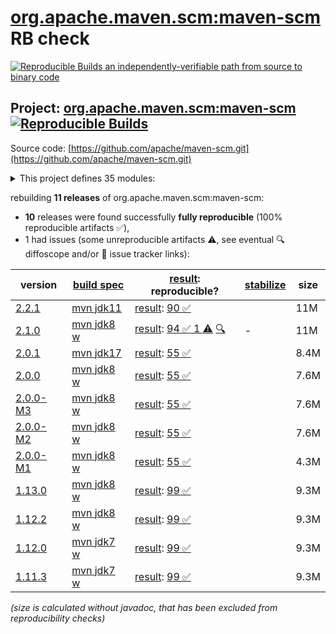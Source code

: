 [org.apache.maven.scm:maven-scm](https://central.sonatype.com/artifact/org.apache.maven.scm/maven-scm/versions) RB check
=======

[![Reproducible Builds](https://reproducible-builds.org/images/logos/rb.svg) an independently-verifiable path from source to binary code](https://reproducible-builds.org/)

## Project: [org.apache.maven.scm:maven-scm](https://central.sonatype.com/artifact/org.apache.maven.scm/maven-scm/versions) [![Reproducible Builds](https://img.shields.io/endpoint?url=https://raw.githubusercontent.com/jvm-repo-rebuild/reproducible-central/master/content/org/apache/maven/scm/badge.json)](https://github.com/jvm-repo-rebuild/reproducible-central/blob/master/content/org/apache/maven/scm/README.md)

Source code: [https://github.com/apache/maven-scm.git](https://github.com/apache/maven-scm.git)

<details><summary>This project defines 35 modules:</summary>

* [org.apache.maven.plugins:maven-scm-plugin](https://central.sonatype.com/artifact/org.apache.maven.plugins/maven-scm-plugin/overview)
* [org.apache.maven.scm:maven-scm](https://central.sonatype.com/artifact/org.apache.maven.scm/maven-scm/overview)
* [org.apache.maven.scm:maven-scm-api](https://central.sonatype.com/artifact/org.apache.maven.scm/maven-scm-api/overview)
* [org.apache.maven.scm:maven-scm-client](https://central.sonatype.com/artifact/org.apache.maven.scm/maven-scm-client/overview)
* [org.apache.maven.scm:maven-scm-manager-plexus](https://central.sonatype.com/artifact/org.apache.maven.scm/maven-scm-manager-plexus/overview)
* [org.apache.maven.scm:maven-scm-managers](https://central.sonatype.com/artifact/org.apache.maven.scm/maven-scm-managers/overview)
* [org.apache.maven.scm:maven-scm-provider-accurev](https://central.sonatype.com/artifact/org.apache.maven.scm/maven-scm-provider-accurev/overview)
* [org.apache.maven.scm:maven-scm-provider-bazaar](https://central.sonatype.com/artifact/org.apache.maven.scm/maven-scm-provider-bazaar/overview)
* [org.apache.maven.scm:maven-scm-provider-clearcase](https://central.sonatype.com/artifact/org.apache.maven.scm/maven-scm-provider-clearcase/overview)
* [org.apache.maven.scm:maven-scm-provider-cvs-commons](https://central.sonatype.com/artifact/org.apache.maven.scm/maven-scm-provider-cvs-commons/overview)
* [org.apache.maven.scm:maven-scm-provider-cvsexe](https://central.sonatype.com/artifact/org.apache.maven.scm/maven-scm-provider-cvsexe/overview)
* [org.apache.maven.scm:maven-scm-provider-cvsjava](https://central.sonatype.com/artifact/org.apache.maven.scm/maven-scm-provider-cvsjava/overview)
* [org.apache.maven.scm:maven-scm-provider-cvstest](https://central.sonatype.com/artifact/org.apache.maven.scm/maven-scm-provider-cvstest/overview)
* [org.apache.maven.scm:maven-scm-provider-git-commons](https://central.sonatype.com/artifact/org.apache.maven.scm/maven-scm-provider-git-commons/overview)
* [org.apache.maven.scm:maven-scm-provider-gitexe](https://central.sonatype.com/artifact/org.apache.maven.scm/maven-scm-provider-gitexe/overview)
* [org.apache.maven.scm:maven-scm-provider-gittest](https://central.sonatype.com/artifact/org.apache.maven.scm/maven-scm-provider-gittest/overview)
* [org.apache.maven.scm:maven-scm-provider-hg](https://central.sonatype.com/artifact/org.apache.maven.scm/maven-scm-provider-hg/overview)
* [org.apache.maven.scm:maven-scm-provider-integrity](https://central.sonatype.com/artifact/org.apache.maven.scm/maven-scm-provider-integrity/overview)
* [org.apache.maven.scm:maven-scm-provider-jazz](https://central.sonatype.com/artifact/org.apache.maven.scm/maven-scm-provider-jazz/overview)
* [org.apache.maven.scm:maven-scm-provider-jgit](https://central.sonatype.com/artifact/org.apache.maven.scm/maven-scm-provider-jgit/overview)
* [org.apache.maven.scm:maven-scm-provider-local](https://central.sonatype.com/artifact/org.apache.maven.scm/maven-scm-provider-local/overview)
* [org.apache.maven.scm:maven-scm-provider-perforce](https://central.sonatype.com/artifact/org.apache.maven.scm/maven-scm-provider-perforce/overview)
* [org.apache.maven.scm:maven-scm-provider-starteam](https://central.sonatype.com/artifact/org.apache.maven.scm/maven-scm-provider-starteam/overview)
* [org.apache.maven.scm:maven-scm-provider-svn-commons](https://central.sonatype.com/artifact/org.apache.maven.scm/maven-scm-provider-svn-commons/overview)
* [org.apache.maven.scm:maven-scm-provider-svnexe](https://central.sonatype.com/artifact/org.apache.maven.scm/maven-scm-provider-svnexe/overview)
* [org.apache.maven.scm:maven-scm-provider-svntest](https://central.sonatype.com/artifact/org.apache.maven.scm/maven-scm-provider-svntest/overview)
* [org.apache.maven.scm:maven-scm-provider-synergy](https://central.sonatype.com/artifact/org.apache.maven.scm/maven-scm-provider-synergy/overview)
* [org.apache.maven.scm:maven-scm-provider-tfs](https://central.sonatype.com/artifact/org.apache.maven.scm/maven-scm-provider-tfs/overview)
* [org.apache.maven.scm:maven-scm-provider-vss](https://central.sonatype.com/artifact/org.apache.maven.scm/maven-scm-provider-vss/overview)
* [org.apache.maven.scm:maven-scm-providers](https://central.sonatype.com/artifact/org.apache.maven.scm/maven-scm-providers/overview)
* [org.apache.maven.scm:maven-scm-providers-cvs](https://central.sonatype.com/artifact/org.apache.maven.scm/maven-scm-providers-cvs/overview)
* [org.apache.maven.scm:maven-scm-providers-git](https://central.sonatype.com/artifact/org.apache.maven.scm/maven-scm-providers-git/overview)
* [org.apache.maven.scm:maven-scm-providers-standard](https://central.sonatype.com/artifact/org.apache.maven.scm/maven-scm-providers-standard/overview)
* [org.apache.maven.scm:maven-scm-providers-svn](https://central.sonatype.com/artifact/org.apache.maven.scm/maven-scm-providers-svn/overview)
* [org.apache.maven.scm:maven-scm-test](https://central.sonatype.com/artifact/org.apache.maven.scm/maven-scm-test/overview)
</details>

rebuilding **11 releases** of org.apache.maven.scm:maven-scm:
- **10** releases were found successfully **fully reproducible** (100% reproducible artifacts :white_check_mark:),
- 1 had issues (some unreproducible artifacts :warning:, see eventual :mag: diffoscope and/or :memo: issue tracker links):

| version | [build spec](/BUILDSPEC.md) | [result](https://reproducible-builds.org/docs/jvm/): reproducible? | [stabilize](https://github.com/google/oss-rebuild/blob/main/cmd/stabilize/README.md) | size |
| -- | --------- | ------ | ------ | -- |
| [2.2.1](https://central.sonatype.com/artifact/org.apache.maven.scm/maven-scm/2.2.1/pom) | [mvn jdk11](maven-scm-2.2.1.buildspec) | [result](maven-scm-2.2.1.buildinfo): [90 :white_check_mark: ](maven-scm-2.2.1.buildcompare) | | 11M |
| [2.1.0](https://central.sonatype.com/artifact/org.apache.maven.scm/maven-scm/2.1.0/pom) | [mvn jdk8 w](maven-scm-2.1.0.buildspec) | [result](maven-scm-2.1.0.buildinfo): [94 :white_check_mark:  1 :warning:](maven-scm-2.1.0.buildcompare) [:mag:](maven-scm-2.1.0.diffoscope) | - | 11M |
| [2.0.1](https://central.sonatype.com/artifact/org.apache.maven.scm/maven-scm/2.0.1/pom) | [mvn jdk17](maven-scm-2.0.1.buildspec) | [result](maven-scm-2.0.1.buildinfo): [55 :white_check_mark: ](maven-scm-2.0.1.buildcompare) | | 8.4M |
| [2.0.0](https://central.sonatype.com/artifact/org.apache.maven.scm/maven-scm/2.0.0/pom) | [mvn jdk8 w](maven-scm-2.0.0.buildspec) | [result](maven-scm-2.0.0.buildinfo): [55 :white_check_mark: ](maven-scm-2.0.0.buildcompare) | | 7.6M |
| [2.0.0-M3](https://central.sonatype.com/artifact/org.apache.maven.scm/maven-scm/2.0.0-M3/pom) | [mvn jdk8 w](maven-scm-2.0.0-M3.buildspec) | [result](maven-scm-2.0.0-M3.buildinfo): [55 :white_check_mark: ](maven-scm-2.0.0-M3.buildcompare) | | 7.6M |
| [2.0.0-M2](https://central.sonatype.com/artifact/org.apache.maven.scm/maven-scm/2.0.0-M2/pom) | [mvn jdk8 w](maven-scm-2.0.0-M2.buildspec) | [result](maven-scm-2.0.0-M2.buildinfo): [55 :white_check_mark: ](maven-scm-2.0.0-M2.buildcompare) | | 7.6M |
| [2.0.0-M1](https://central.sonatype.com/artifact/org.apache.maven.scm/maven-scm/2.0.0-M1/pom) | [mvn jdk8 w](maven-scm-2.0.0-M1.buildspec) | [result](maven-scm-2.0.0-M1.buildinfo): [55 :white_check_mark: ](maven-scm-2.0.0-M1.buildcompare) | | 4.3M |
| [1.13.0](https://central.sonatype.com/artifact/org.apache.maven.scm/maven-scm/1.13.0/pom) | [mvn jdk8 w](maven-scm-1.13.0.buildspec) | [result](maven-scm-1.13.0.buildinfo): [99 :white_check_mark: ](maven-scm-1.13.0.buildcompare) | | 9.3M |
| [1.12.2](https://central.sonatype.com/artifact/org.apache.maven.scm/maven-scm/1.12.2/pom) | [mvn jdk8 w](maven-scm-1.12.2.buildspec) | [result](maven-scm-1.12.2.buildinfo): [99 :white_check_mark: ](maven-scm-1.12.2.buildcompare) | | 9.3M |
| [1.12.0](https://central.sonatype.com/artifact/org.apache.maven.scm/maven-scm/1.12.0/pom) | [mvn jdk7 w](maven-scm-1.12.0.buildspec) | [result](maven-scm-1.12.0.buildinfo): [99 :white_check_mark: ](maven-scm-1.12.0.buildcompare) | | 9.3M |
| [1.11.3](https://central.sonatype.com/artifact/org.apache.maven.scm/maven-scm/1.11.3/pom) | [mvn jdk7 w](maven-scm-1.11.3.buildspec) | [result](maven-scm-1.11.3.buildinfo): [99 :white_check_mark: ](maven-scm-1.11.3.buildcompare) | | 9.3M |

<i>(size is calculated without javadoc, that has been excluded from reproducibility checks)</i>
